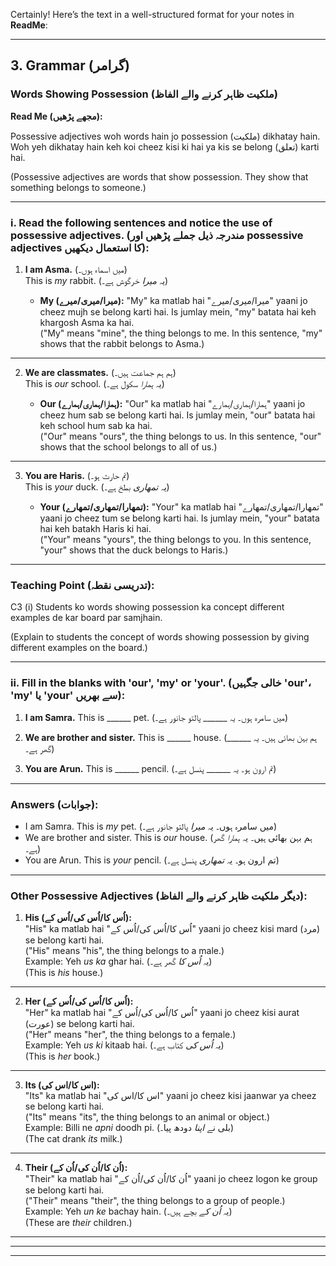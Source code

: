 Certainly! Here’s the text in a well-structured format for your notes in **ReadMe**:

---

## **3. Grammar (گرامر)**

### **Words Showing Possession (ملکیت ظاہر کرنے والے الفاظ)**

**Read Me (مجھے پڑھیں):**

Possessive adjectives woh words hain jo possession (ملکیت) dikhatay hain. Woh yeh dikhatay hain keh koi cheez kisi ki hai ya kis se belong (تعلق) karti hai.

(Possessive adjectives are words that show possession. They show that something belongs to someone.)

---

### **i. Read the following sentences and notice the use of possessive adjectives. (مندرجہ ذیل جملے پڑھیں اور possessive adjectives کا استعمال دیکھیں):**

1. **I am Asma.** (میں اسماء ہوں۔)  
   This is *my* rabbit. (یہ *میرا* خرگوش ہے۔)

   - **My (میرا/میری/میرے):** "My" ka matlab hai "میرا/میری/میرے" yaani jo cheez mujh se belong karti hai. Is jumlay mein, "my" batata hai keh khargosh Asma ka hai.  
   ("My" means "mine", the thing belongs to me. In this sentence, "my" shows that the rabbit belongs to Asma.)

---

2. **We are classmates.** (ہم ہم جماعت ہیں۔)  
   This is *our* school. (یہ *ہمارا* سکول ہے۔)

   - **Our (ہمارا/ہماری/ہمارے):** "Our" ka matlab hai "ہمارا/ہماری/ہمارے" yaani jo cheez hum sab se belong karti hai. Is jumlay mein, "our" batata hai keh school hum sab ka hai.  
   ("Our" means "ours", the thing belongs to us. In this sentence, "our" shows that the school belongs to all of us.)

---

3. **You are Haris.** (تم حارث ہو۔)  
   This is *your* duck. (یہ *تمھاری* بطخ ہے۔)

   - **Your (تمھارا/تمھاری/تمھارے):** "Your" ka matlab hai "تمھارا/تمھاری/تمھارے" yaani jo cheez tum se belong karti hai. Is jumlay mein, "your" batata hai keh batakh Haris ki hai.  
   ("Your" means "yours", the thing belongs to you. In this sentence, "your" shows that the duck belongs to Haris.)

---

### **Teaching Point (تدریسی نقطہ):**

C3 (i) Students ko words showing possession ka concept different examples de kar board par samjhain.

(Explain to students the concept of words showing possession by giving different examples on the board.)

---

### **ii. Fill in the blanks with 'our', 'my' or 'your'. (خالی جگہیں 'our'، 'my' یا 'your' سے بھریں):**

1. **I am Samra.** This is ______ pet. (میں سامرہ ہوں۔ یہ ______ پالتو جانور ہے۔)

2. **We are brother and sister.** This is ______ house. (ہم بہن بھائی ہیں۔ یہ ______ گھر ہے۔)

3. **You are Arun.** This is ______ pencil. (تم ارون ہو۔ یہ ______ پنسل ہے۔)

---

### **Answers (جوابات):**

- I am Samra. This is *my* pet. (میں سامرہ ہوں۔ یہ *میرا* پالتو جانور ہے۔)
- We are brother and sister. This is *our* house. (ہم بہن بھائی ہیں۔ یہ *ہمارا* گھر ہے۔)
- You are Arun. This is *your* pencil. (تم ارون ہو۔ یہ *تمھاری* پنسل ہے۔)

---

### **Other Possessive Adjectives (دیگر ملکیت ظاہر کرنے والے الفاظ):**

1. **His (اُس کا/اُس کی/اُس کے):**  
   "His" ka matlab hai "اُس کا/اُس کی/اُس کے" yaani jo cheez kisi mard (مرد) se belong karti hai.  
   ("His" means "his", the thing belongs to a male.)  
   Example: Yeh *us ka* ghar hai. (یہ *اُس کا* گھر ہے۔)  
   (This is *his* house.)

---

2. **Her (اُس کا/اُس کی/اُس کے):**  
   "Her" ka matlab hai "اُس کا/اُس کی/اُس کے" yaani jo cheez kisi aurat (عورت) se belong karti hai.  
   ("Her" means "her", the thing belongs to a female.)  
   Example: Yeh *us ki* kitaab hai. (یہ *اُس کی* کتاب ہے۔)  
   (This is *her* book.)

---

3. **Its (اس کا/اس کی):**  
   "Its" ka matlab hai "اس کا/اس کی" yaani jo cheez kisi jaanwar ya cheez se belong karti hai.  
   ("Its" means "its", the thing belongs to an animal or object.)  
   Example: Billi ne *apni* doodh pi. (بلی نے *اپنا* دودھ پیا۔)  
   (The cat drank *its* milk.)

---

4. **Their (اُن کا/اُن کی/اُن کے):**  
   "Their" ka matlab hai "اُن کا/اُن کی/اُن کے" yaani jo cheez logon ke group se belong karti hai.  
   ("Their" means "their", the thing belongs to a group of people.)  
   Example: Yeh *un ke* bachay hain. (یہ *اُن کے* بچے ہیں۔)  
   (These are *their* children.)


___
---
---
